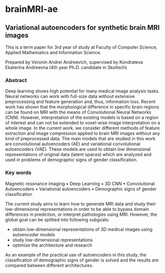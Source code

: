 # brainMRI-ae

## Variational autoencoders for synthetic brain MRI images

This is a term paper for 3rd year of study at Faculty of Computer Science, Applied Mathematics and Information Science.

Prepared by Voronin Andrei Andreevich, supervised by Kondrateva Ekaterina Andreevna (4th year Ph.D. candidate in Skoltech)



### Abstract

Deep learning shows high potential for many medical image analysis tasks. Neural networks can work with full-size data without extensive preprocessing and feature generation and, thus, information loss. Recent work has shown that the morphological difference in specific brain regions can be found on MRI with the means of Convolutional Neural Networks (CNN). However, interpretation of the existing models is based on a region of interest and can not be extended to voxel-wise image interpretation on a whole image.
In the current work, we consider different methods of feature extraction and image compression applied to brain MRI images without any kind of preprocessed data. The main models that are studied in this work are convolutional autoencoders (AE) and variational convolutional autoencoders (VAE). These models are used to obtain low dimensional representations of original data (latent spaces) which are analyzed and used in problems of demographic signs of gender classification.

### Key words

Magnetic resonance imaging • Deep Learning • 3D CNN • Convolutional Autoencoders • Variational autoencoders • Demographic signs of gender classification


The current study aims to learn how to generate MRI data and study their low-dimensional representations in order to be able to bypass domain differences in prediction, or interpret pathologies using MRI. However, the global goal can be splitted into following subgoals:

- obtain low-dimensional representations of 3D medical images using autoencoder models
- study low-dimensional representations
- optimize the architecture and research

As an example of the practical use of autoencoders in this study, the
classification of demographic signs of gender is solved and the results are compared between different architectures.
